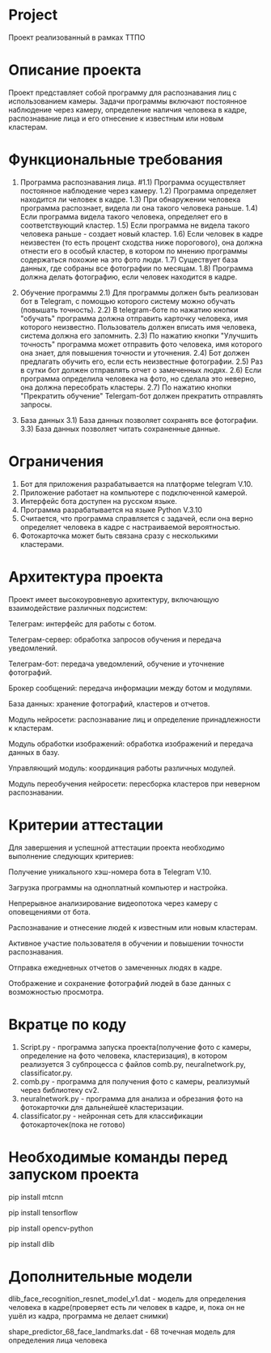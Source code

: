 # Project
Проект реализованный в рамках ТТПО

# Описание проекта
Проект представляет собой программу для распознавания лиц с использованием камеры. Задачи программы включают постоянное наблюдение через камеру, определение наличия человека в кадре, распознавание лица и его отнесение к известным или новым кластерам.

# Функциональные требования
1. Программа распознавания лица.
#1.1) Программа осуществляет постоянное наблюдение через камеру.
1.2) Программа определяет находится ли человек в кадре.
1.3) При обнаружении человека программа распознает, видела ли она такого человека раньше. 
1.4) Если программа видела такого человека, определяет его в соответствующий кластер. 
1.5) Если программа не видела такого человека раньше - создает новый кластер.
1.6) Если человек в кадре неизвестен (то есть процент сходства ниже порогового), она должна отнести его в особый кластер, в котором по мнению программы содержаться похожие на это фото люди.
1.7) Существует база данных, где собраны все фотографии по месяцам.
1.8) Программа должна делать фотографию, если человек находится в кадре.

2. Обучение программы
2.1) Для программы должен быть реализован бот в Telegram, с помощью которого систему можно обучать (повышать точность).
2.2) В telegram-боте по нажатию кнопки "обучать" программа должна отправить карточку человека, имя которого неизвестно. Пользователь должен вписать имя человека, система должна его запомнить. 
2.3) По нажатию кнопки "Улучшить точность" программа может отправить фото человека, имя которого она знает, для повышения точности и уточнения.
2.4) Бот должен предлагать обучить его, если есть неизвестные фотографии.
2.5) Раз в сутки бот должен отправлять отчет о замеченных людях.
2.6) Если программа определила человека на фото, но сделала это неверно, она должна пересобрать кластеры.
2.7) По нажатию кнопки "Прекратить обучение" Telergam-бот должен прекратить отправлять запросы.

3. База данных
3.1) База данных позволяет сохранять все фотографии.
3.3) База данных позволяет читать сохраненные данные.

# Ограничения
1. Бот для приложения разрабатывается на платформе telegram V.10.
2. Приложение работает на компьютере с подключенной камерой.
3. Интерфейс бота доступен на русском языке.
4. Программа разрабатывается на языке Python V.3.10
5. Считается, что программа справляется с задачей, если она верно определяет человека в кадре с настраиваемой вероятностью.
6. Фотокарточка может быть связана сразу с несколькими кластерами.


# Архитектура проекта
Проект имеет высокоуровневую архитектуру, включающую взаимодействие различных подсистем:

Телеграм: интерфейс для работы с ботом.

Телеграм-сервер: обработка запросов обучения и передача уведомлений.

Телеграм-бот: передача уведомлений, обучение и уточнение фотографий.

Брокер сообщений: передача информации между ботом и модулями.

База данных: хранение фотографий, кластеров и отчетов.

Модуль нейросети: распознавание лиц и определение принадлежности к кластерам.

Модуль обработки изображений: обработка изображений и передача данных в базу.

Управляющий модуль: координация работы различных модулей.

Модуль переобучения нейросети: пересборка кластеров при неверном распознавании.

# Критерии аттестации
Для завершения и успешной аттестации проекта необходимо выполнение следующих критериев:

Получение уникального хэш-номера бота в Telegram V.10.

Загрузка программы на одноплатный компьютер и настройка.

Непрерывное анализирование видеопотока через камеру с оповещениями от бота.

Распознавание и отнесение людей к известным или новым кластерам.

Активное участие пользователя в обучении и повышении точности распознавания.

Отправка ежедневных отчетов о замеченных людях в кадре.

Отображение и сохранение фотографий людей в базе данных с возможностью просмотра.

# Вкратце по коду

1) Script.py - программа запуска проекта(получение фото с камеры, определение на фото человека, кластеризация), в котором реализуется 3 субпроцесса с файлов comb.py, neuralnetwork.py, сlassificator.py.
2) comb.py - программа для получения фото с камеры, реализумый через библиотеку cv2.
3) neuralnetwork.py - программа для анализа и обрезания фото на фотокарточки для дальнейшеё кластеризации.
4) сlassificator.py - нейронная сеть для классификации фотокарточек(пока не готово)

# Необходимые команды перед запуском проекта

pip install mtcnn

pip install tensorflow

pip install opencv-python

pip install dlib

# Дополнительные модели
dlib_face_recognition_resnet_model_v1.dat - модель для определения человека в кадре(проверяет есть ли человек в кадре, и, пока он не ушёл из кадра, программа не делает снимки)

shape_predictor_68_face_landmarks.dat - 68 точечная модель для определения лица человека
